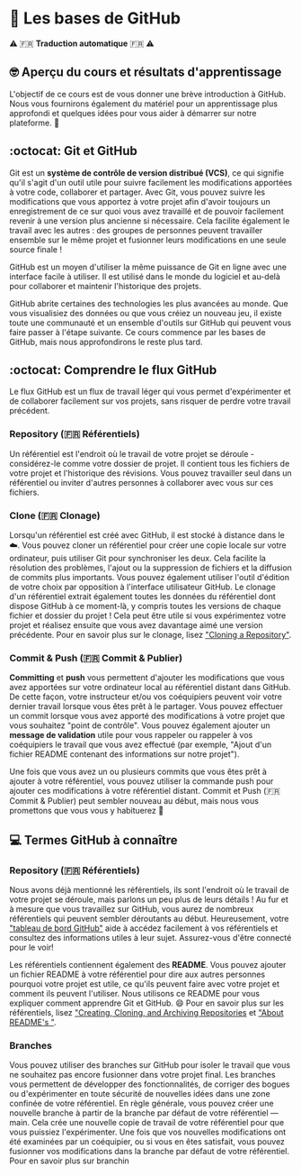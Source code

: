 # :wave: Les bases de GitHub

⚠️ 🇫🇷 **Traduction automatique** 🇫🇷 ⚠️

## 🤓 Aperçu du cours et résultats d'apprentissage

L'objectif de ce cours est de vous donner une brève introduction à GitHub. Nous vous fournirons également du matériel pour un apprentissage plus approfondi et quelques idées pour vous aider à démarrer sur notre plateforme. 🚀

## :octocat: Git et GitHub

Git est un **système de contrôle de version distribué (VCS)**, ce qui signifie qu'il s'agit d'un outil utile pour suivre facilement les modifications apportées à votre code, collaborer et partager. Avec Git, vous pouvez suivre les modifications que vous apportez à votre projet afin d'avoir toujours un enregistrement de ce sur quoi vous avez travaillé et de pouvoir facilement revenir à une version plus ancienne si nécessaire. Cela facilite également le travail avec les autres : des groupes de personnes peuvent travailler ensemble sur le même projet et fusionner leurs modifications en une seule source finale !

GitHub est un moyen d'utiliser la même puissance de Git en ligne avec une interface facile à utiliser. Il est utilisé dans le monde du logiciel et au-delà pour collaborer et maintenir l'historique des projets.

GitHub abrite certaines des technologies les plus avancées au monde. Que vous visualisiez des données ou que vous créiez un nouveau jeu, il existe toute une communauté et un ensemble d'outils sur GitHub qui peuvent vous faire passer à l'étape suivante. Ce cours commence par les bases de GitHub, mais nous approfondirons le reste plus tard.

## :octocat: Comprendre le flux GitHub

Le flux GitHub est un flux de travail léger qui vous permet d'expérimenter et de collaborer facilement sur vos projets, sans risquer de perdre votre travail précédent.

### Repository (:fr: Référentiels)

Un référentiel est l'endroit où le travail de votre projet se déroule - considérez-le comme votre dossier de projet. Il contient tous les fichiers de votre projet et l'historique des révisions. Vous pouvez travailler seul dans un référentiel ou inviter d'autres personnes à collaborer avec vous sur ces fichiers.

### Clone (:fr: Clonage)
 
Lorsqu'un référentiel est créé avec GitHub, il est stocké à distance dans le ☁️. Vous pouvez cloner un référentiel pour créer une copie locale sur votre ordinateur, puis utiliser Git pour synchroniser les deux. Cela facilite la résolution des problèmes, l'ajout ou la suppression de fichiers et la diffusion de commits plus importants. Vous pouvez également utiliser l'outil d'édition de votre choix par opposition à l'interface utilisateur GitHub. Le clonage d'un référentiel extrait également toutes les données du référentiel dont dispose GitHub à ce moment-là, y compris toutes les versions de chaque fichier et dossier du projet ! Cela peut être utile si vous expérimentez votre projet et réalisez ensuite que vous avez davantage aimé une version précédente.
Pour en savoir plus sur le clonage, lisez ["Cloning a Repository"](https://docs.github.com/en/github/creating-cloning-and-archiving-repositories/cloning-a-repository).

### Commit & Push (:fr: Commit & Publier)
**Committing** et **push** vous permettent d'ajouter les modifications que vous avez apportées sur votre ordinateur local au référentiel distant dans GitHub. De cette façon, votre instructeur et/ou vos coéquipiers peuvent voir votre dernier travail lorsque vous êtes prêt à le partager. Vous pouvez effectuer un commit lorsque vous avez apporté des modifications à votre projet que vous souhaitez "point de contrôle". Vous pouvez également ajouter un **message de validation** utile pour vous rappeler ou rappeler à vos coéquipiers le travail que vous avez effectué (par exemple, "Ajout d'un fichier README contenant des informations sur notre projet").

Une fois que vous avez un ou plusieurs commits que vous êtes prêt à ajouter à votre référentiel, vous pouvez utiliser la commande push pour ajouter ces modifications à votre référentiel distant. Commit et Push (:fr: Commit & Publier) peut sembler nouveau au début, mais nous vous promettons que vous vous y habituerez 🙂

## 💻 Termes GitHub à connaître

### Repository (:fr: Référentiels)
Nous avons déjà mentionné les référentiels, ils sont l'endroit où le travail de votre projet se déroule, mais parlons un peu plus de leurs détails ! Au fur et à mesure que vous travaillez sur GitHub, vous aurez de nombreux référentiels qui peuvent sembler déroutants au début. Heureusement, votre ["tableau de bord GitHub"](https://docs.github.com/en/github/setting-up-and-managing-your-github-user-account/about-your-personal-dashboard) aide à accédez facilement à vos référentiels et consultez des informations utiles à leur sujet. Assurez-vous d'être connecté pour le voir!

Les référentiels contiennent également des **README**. Vous pouvez ajouter un fichier README à votre référentiel pour dire aux autres personnes pourquoi votre projet est utile, ce qu'ils peuvent faire avec votre projet et comment ils peuvent l'utiliser. Nous utilisons ce README pour vous expliquer comment apprendre Git et GitHub. 😄
Pour en savoir plus sur les référentiels, lisez ["Creating, Cloning, and Archiving Repositories](https://docs.github.com/en/github/creating-cloning-and-archiving-repositories/about-repositories) et ["About README's "](https://docs.github.com/en/github/creating-cloning-and-archiving-repositories/about-readmes).

### Branches
Vous pouvez utiliser des branches sur GitHub pour isoler le travail que vous ne souhaitez pas encore fusionner dans votre projet final. Les branches vous permettent de développer des fonctionnalités, de corriger des bogues ou d'expérimenter en toute sécurité de nouvelles idées dans une zone confinée de votre référentiel. En règle générale, vous pouvez créer une nouvelle branche à partir de la branche par défaut de votre référentiel — main. Cela crée une nouvelle copie de travail de votre référentiel pour que vous puissiez l'expérimenter. Une fois que vos nouvelles modifications ont été examinées par un coéquipier, ou si vous en êtes satisfait, vous pouvez fusionner vos modifications dans la branche par défaut de votre référentiel.
Pour en savoir plus sur branchin
